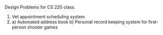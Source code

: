 Design Problems for CS 220 class.
1) Vet appointment scheduling system
2)
   a) Automated address book
   b) Personal record keeping system for first-person shooter games
